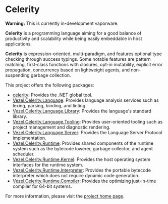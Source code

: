 # Celerity

**Warning:** This is currently in-development vaporware.

**Celerity** is a programming language aiming for a good balance of
productivity and scalability while being easily embeddable in host applications.

**Celerity** is expression-oriented, multi-paradigm, and features optional type
checking through success typings. Some notable features are pattern matching,
first-class functions with closures, opt-in mutability, explicit error
propagation, concurrency based on lightweight agents, and non-suspending garbage
collection.

This project offers the following packages:

* [celerity](https://www.nuget.org/packages/celerity): Provides the .NET global
  tool.
* [Vezel.Celerity.Language](https://www.nuget.org/packages/Vezel.Celerity.Language):
  Provides language analysis services such as lexing, parsing, binding, and
  linting.
* [Vezel.Celerity.Language.Library](https://www.nuget.org/packages/Vezel.Celerity.Language.Library):
  Provides the language's standard library.
* [Vezel.Celerity.Language.Tooling](https://www.nuget.org/packages/Vezel.Celerity.Language.Tooling):
  Provides user-oriented tooling such as project management and diagnostic
  rendering.
* [Vezel.Celerity.Language.Server](https://www.nuget.org/packages/Vezel.Celerity.Language.Server):
  Provides the Language Server Protocol implementation.
* [Vezel.Celerity.Runtime](https://www.nuget.org/packages/Vezel.Celerity.Runtime):
  Provides shared components of the runtime system such as the bytecode lowerer,
  garbage collector, and agent scheduler.
* [Vezel.Celerity.Runtime.Kernel](https://www.nuget.org/packages/Vezel.Celerity.Runtime.Kernel):
  Provides the host operating system interfaces for the runtime system.
* [Vezel.Celerity.Runtime.Interpreter](https://www.nuget.org/packages/Vezel.Celerity.Runtime.Interpreter):
  Provides the portable bytecode interpreter which does not require dynamic code
  generation.
* [Vezel.Celerity.Runtime.Compiler](https://www.nuget.org/packages/Vezel.Celerity.Runtime.Compiler):
  Provides the optimizing just-in-time compiler for 64-bit systems.

For more information, please visit the
[project home page](https://docs.vezel.dev/celerity).
